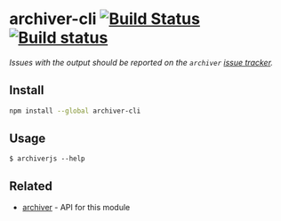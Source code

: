 # archiver-cli [![Build Status](https://travis-ci.org/archiverjs/archiver-cli.svg?branch=master)](https://travis-ci.org/archiverjs/archiver-cli) [![Build status](https://ci.appveyor.com/api/projects/status/38kqu3yp159nodxe/branch/master?svg=true)](https://ci.appveyor.com/project/ctalkington/archiver-cli/branch/master)

*Issues with the output should be reported on the `archiver` [issue tracker](https://github.com/archiverjs/node-archiver/issues).*

## Install

```bash
npm install --global archiver-cli
```

## Usage

```
$ archiverjs --help
```

## Related

- [archiver](https://github.com/archiverjs/node-archiver) - API for this module
